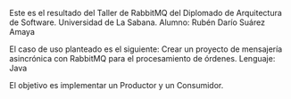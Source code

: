 Este es el resultado del Taller de RabbitMQ del Diplomado de Arquitectura de Software.
Universidad de La Sabana.
Alumno: Rubén Darío Suárez Amaya

El caso de uso planteado es el siguiente: Crear un proyecto de mensajería asincrónica con RabbitMQ para el procesamiento de órdenes.
Lenguaje: Java

El objetivo es implementar un Productor y un Consumidor.
